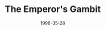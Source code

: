 ---
mission_id: gambit
editorsChoice:
title: "The Emperor's Gambit"
authors: 
    - "Kevin M. Rusnak"
date: 1996-05-28
filename: "gambit.zip"
description: "Years after the destruction of the first Death Star the Rebels have learned of the creation of a second of the terrible weapons. Her Bothan spies having failed her, Mon Mothma calls again upon Kyle Katarn to locate the plans for the Death Star. Kyle needs to find an entrance to the base, find the plans and then pirate a ship to get out of there."
cover: "gambit.png"
levelReplaced:	SECBASE
difficulty: yes
bm:	no
fme: yes
wax: yes
three_do: yes
voc: yes
gmd: no
vue: no
lfd: yes
base: "New level from scratch" 
editors: "DFUSE, WDFUSE 1.5"

---